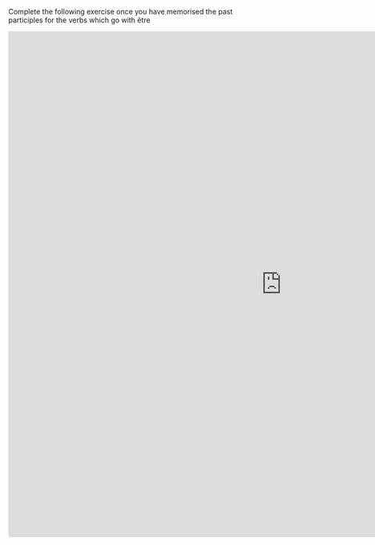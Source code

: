 <h> Complete the following exercise once you have memorised the past participles for the verbs which go with être</h>
<iframe src="https://h5p.org/h5p/embed/369433" width="1090" height="1010" frameborder="0" allowfullscreen="allowfullscreen"></iframe><script src="https://h5p.org/sites/all/modules/h5p/library/js/h5p-resizer.js" charset="UTF-8"></script>
